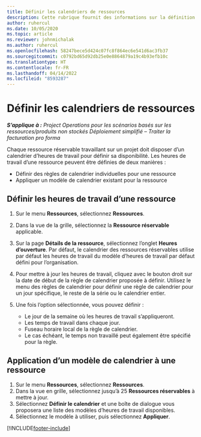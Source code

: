 ```yaml
---
title: Définir les calendriers de ressources
description: Cette rubrique fournit des informations sur la définition des calendriers d’heures de travail pour les ressources dans Project Operations.
author: ruhercul
ms.date: 10/05/2020
ms.topic: article
ms.reviewer: johnmichalak
ms.author: ruhercul
ms.openlocfilehash: 58247bece5d424c07fc8f864ec6e541d6ac3fb37
ms.sourcegitcommit: c0792bd65d92db25e0e8864879a19c4b93efb10c
ms.translationtype: HT
ms.contentlocale: fr-FR
ms.lasthandoff: 04/14/2022
ms.locfileid: "8593287"
---
```

# <a name="define-resource-calendars"></a>Définir les calendriers de ressources

_**S’applique à :** Project Operations pour les scénarios basés sur les ressources/produits non stockés Déploiement simplifié – Traiter la facturation pro forma_

Chaque ressource réservable travaillant sur un projet doit disposer d’un calendrier d’heures de travail pour définir sa disponibilité. Les heures de travail d’une ressource peuvent être définies de deux manières : 

   - Définir des règles de calendrier individuelles pour une ressource
   - Appliquer un modèle de calendrier existant pour la ressource

## <a name="define-a-resources-working-hours"></a>Définir les heures de travail d’une ressource

1. Sur le menu **Ressources**, sélectionnez **Ressources**.
2. Dans la vue de la grille, sélectionnez la **Ressource réservable** applicable.
3. Sur la page **Détails de la ressource**, sélectionnez l’onglet **Heures d’ouverture**. Par défaut, le calendrier des ressources réservables utilise par défaut les heures de travail du modèle d’heures de travail par défaut défini pour l’organisation.
4. Pour mettre à jour les heures de travail, cliquez avec le bouton droit sur la date de début de la règle de calendrier proposée à définir. Utilisez le menu des règles de calendrier pour définir une règle de calendrier pour un jour spécifique, le reste de la série ou le calendrier entier.
5. Une fois l’option sélectionnée, vous pouvez définir :

    - Le jour de la semaine où les heures de travail s’appliqueront.
    - Les temps de travail dans chaque jour.
    - Fuseau horaire local de la règle de calendrier.
    - Le cas échéant, le temps non travaillé peut également être spécifié pour la règle.

## <a name="applying-a-calendar-template-to-a-resource"></a>Application d’un modèle de calendrier à une ressource

1. Sur le menu **Ressources**, sélectionnez **Ressources**.
2. Dans la vue en grille, sélectionnez jusqu’à 25 **Ressources réservables** à mettre à jour.
3. Sélectionnez **Définir le calendrier** et une boîte de dialogue vous proposera une liste des modèles d’heures de travail disponibles.
4. Sélectionnez le modèle à utiliser, puis sélectionnez **Appliquer**.


[!INCLUDE[footer-include](../includes/footer-banner.md)]